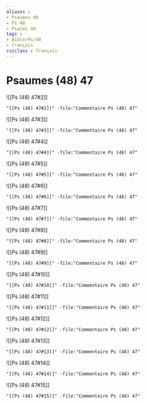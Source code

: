 ```yaml
---
aliases : 
- Psaumes 48
- Ps 48
- Psalms 48
tags : 
- Bible/Ps/48
- français
cssclass : français
---
```


# Psaumes (48) 47

![[Ps (48) 47#2]]

```query
"[[Ps (48) 47#2]]" -file:"Commentaire Ps (48) 47"
```

![[Ps (48) 47#3]]

```query
"[[Ps (48) 47#3]]" -file:"Commentaire Ps (48) 47"
```

![[Ps (48) 47#4]]

```query
"[[Ps (48) 47#4]]" -file:"Commentaire Ps (48) 47"
```

![[Ps (48) 47#5]]

```query
"[[Ps (48) 47#5]]" -file:"Commentaire Ps (48) 47"
```

![[Ps (48) 47#6]]

```query
"[[Ps (48) 47#6]]" -file:"Commentaire Ps (48) 47"
```

![[Ps (48) 47#7]]

```query
"[[Ps (48) 47#7]]" -file:"Commentaire Ps (48) 47"
```

![[Ps (48) 47#8]]

```query
"[[Ps (48) 47#8]]" -file:"Commentaire Ps (48) 47"
```

![[Ps (48) 47#9]]

```query
"[[Ps (48) 47#9]]" -file:"Commentaire Ps (48) 47"
```

![[Ps (48) 47#10]]

```query
"[[Ps (48) 47#10]]" -file:"Commentaire Ps (48) 47"
```

![[Ps (48) 47#11]]

```query
"[[Ps (48) 47#11]]" -file:"Commentaire Ps (48) 47"
```

![[Ps (48) 47#12]]

```query
"[[Ps (48) 47#12]]" -file:"Commentaire Ps (48) 47"
```

![[Ps (48) 47#13]]

```query
"[[Ps (48) 47#13]]" -file:"Commentaire Ps (48) 47"
```

![[Ps (48) 47#14]]

```query
"[[Ps (48) 47#14]]" -file:"Commentaire Ps (48) 47"
```

![[Ps (48) 47#15]]

```query
"[[Ps (48) 47#15]]" -file:"Commentaire Ps (48) 47"
```

